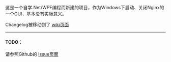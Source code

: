 这是一个自学.Net/WPF编程而新建的项目，作为Windows下启动、关闭Nginx的一个GUI，基本没有实际意义。

Changelog被移动到了 [wiki页面](https://github.com/whitetrefoil/NginxStarter/wiki/changelog)

-----

#### TODO：

请参照Github的 [Issue页面](https://github.com/whitetrefoil/NginxStarter/issues)
